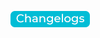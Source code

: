 [![changelogs][1]][2]

[1]:  images/changelogs_button.png
[2]:  https://docs.diskoverdata.com/diskover_changelogs/
